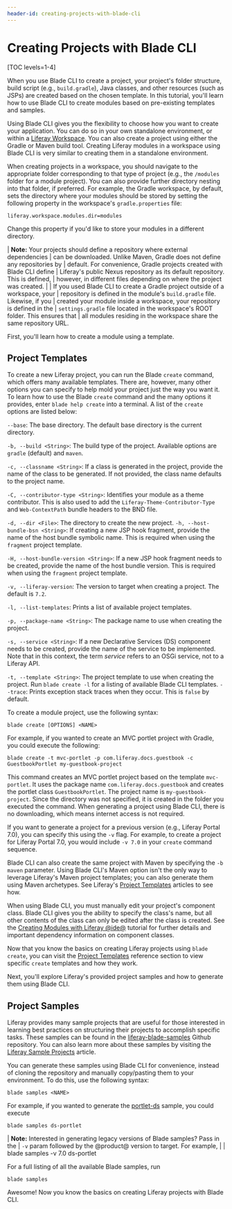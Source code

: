 ```yaml
---
header-id: creating-projects-with-blade-cli
---
```


# Creating Projects with Blade CLI

[TOC levels=1-4]

When you use Blade CLI to create a project, your project's folder structure,
build script (e.g., `build.gradle`), Java classes, and other resources (such as
JSPs) are created based on the chosen template. In this tutorial, you'll learn
how to use Blade CLI to create modules based on pre-existing templates and
samples.

Using Blade CLI gives you the flexibility to choose how you want to create your
application. You can do so in your own standalone environment, or within a
[Liferay Workspace](/docs/7-1/tutorials/-/knowledge_base/t/liferay-workspace). 
You can also create a project using either the Gradle or Maven build tool.
Creating Liferay modules in a workspace using Blade CLI is very similar to
creating them in a standalone environment.

When creating projects in a workspace, you should navigate to the appropriate
folder corresponding to that type of project (e.g., the `/modules` folder for a
module project). You can also provide further directory nesting into that
folder, if preferred. For example, the Gradle workspace, by default, sets the
directory where your modules should be stored by setting the following property
in the workspace's `gradle.properties` file:

    liferay.workspace.modules.dir=modules

Change this property if you'd like to store your modules in a different
directory.

| **Note:** Your projects should define a repository where external dependencies
| can be downloaded. Unlike Maven, Gradle does not define any repositories by
| default. For convenience, Gradle projects created with Blade CLI define
| Liferay's public Nexus repository as its default repository. This is defined,
| however, in different files depending on where the project was created.
| 
| If you used Blade CLI to create a Gradle project outside of a workspace, your
| repository is defined in the module's `build.gradle` file. Likewise, if you
| created your module inside a workspace, your repository is defined in the
| `settings.gradle` file located in the workspace's ROOT folder. This ensures that
| all modules residing in the workspace share the same repository URL.

First, you'll learn how to create a module using a template.

## Project Templates

To create a new Liferay project, you can run the Blade `create` command, which
offers many available templates. There are, however, many other options you can
specify to help mold your project just the way you want it. To learn how to use
the Blade `create` command and the many options it provides, enter `blade help
create` into a terminal. A list of the `create` options are listed below:

`--base`: The base directory. The default base directory is the current
 directory.

`-b, --build <String>`: The build type of the project. Available options are
 `gradle` (default) and `maven`.

`-c, --classname <String>`: If a class is generated in the project, provide
the name of the class to be generated. If not provided, the class name
defaults to the project name.

`-C, --contributor-type <String>`: Identifies your module as a theme
contributor. This is also used to add the `Liferay-Theme-Contributor-Type` and
`Web-ContextPath` bundle headers to the BND file.

`-d, --dir <File>`: The directory to create the new project.
`-h, --host-bundle-bsn <String>`: If creating a new JSP hook fragment, provide
the name of the host bundle symbolic name. This is required
when using the `fragment` project template.

`-H, --host-bundle-version <String>`: If a new JSP hook fragment needs to be
created, provide the name of the host bundle version. This is required when
using the `fragment` project template.

`-v, --liferay-version`: The version to target when creating a project. The
default is `7.2`.

`-l, --list-templates`: Prints a list of available project templates.

`-p, --package-name <String>`: The package name to use when creating the
project.

`-s, --service <String>`: If a new Declarative Services (DS) component needs
to be created, provide the name of the service to be implemented. Note that in
this context, the term *service* refers to an OSGi service, not to a Liferay
API.

`-t, --template <String>`: The project template to use when creating the
project. Run `blade create -l` for a listing of available Blade CLI templates.
`--trace`: Prints exception stack traces when they occur. This is `false` by
default.

To create a module project, use the following syntax:

    blade create [OPTIONS] <NAME>

For example, if you wanted to create an MVC portlet project with Gradle, you
could execute the following:

    blade create -t mvc-portlet -p com.liferay.docs.guestbook -c GuestbookPortlet my-guestbook-project

This command creates an MVC portlet project based on the template `mvc-portlet`.
It uses the package name `com.liferay.docs.guestbook` and creates the portlet
class `GuestbookPortlet`. The project name is `my-guestbook-project`. Since the
directory was not specified, it is created in the folder you executed the
command. When generating a project using Blade CLI, there is no downloading,
which means internet access is not required.

If you want to generate a project for a previous version (e.g., Liferay Portal
7.0), you can specify this using the `-v` flag. For example, to create a project
for Liferay Portal 7.0, you would include `-v 7.0` in your `create` command
sequence.

Blade CLI can also create the same project with Maven by specifying the `-b
maven` parameter. Using Blade CLI's Maven option isn't the only way to leverage
Liferay's Maven project templates; you can also generate them using Maven
archetypes. See Liferay's
[Project Templates](/docs/7-1/reference/-/knowledge_base/r/project-templates)
articles to see how.

When using Blade CLI, you must manually edit your project's component class.
Blade CLI gives you the ability to specify the class's name, but all other
contents of the class can only be edited after the class is created. See the
[Creating Modules with Liferay
@ide@](/docs/7-1/tutorials/-/knowledge_base/t/creating-modules-with-liferay-ide)
tutorial for further details and important dependency information on component
classes.

Now that you know the basics on creating Liferay projects using `blade create`,
you can visit the
[Project Templates](/docs/7-1/reference/-/knowledge_base/r/project-templates)
reference section to view specific `create` templates and how they work.

Next, you'll explore Liferay's provided project samples and how to generate them
using Blade CLI.

## Project Samples

Liferay provides many sample projects that are useful for those interested in
learning best practices on structuring their projects to accomplish specific
tasks. These samples can be found in the
[liferay-blade-samples](https://github.com/liferay/liferay-blade-samples) Github
repository. You can also learn more about these samples by visiting the
[Liferay Sample Projects](/docs/7-1/tutorials/-/knowledge_base/t/liferay-sample-projects)
article.

You can generate these samples using Blade CLI for convenience, instead of
cloning the repository and manually copy/pasting them to your environment. To do
this, use the following syntax:

    blade samples <NAME>

For example, if you wanted to generate the
[portlet-ds](https://github.com/liferay/liferay-blade-samples/tree/7.1/gradle/apps/ds-portlet)
sample, you could execute

    blade samples ds-portlet

| **Note:** Interested in generating legacy versions of Blade samples? Pass in the
| `-v` param followed by the @product@ version to target. For example,
| 
|     blade samples -v 7.0 ds-portlet

For a full listing of all the available Blade samples, run

    blade samples

Awesome! Now you know the basics on creating Liferay projects with Blade CLI.
